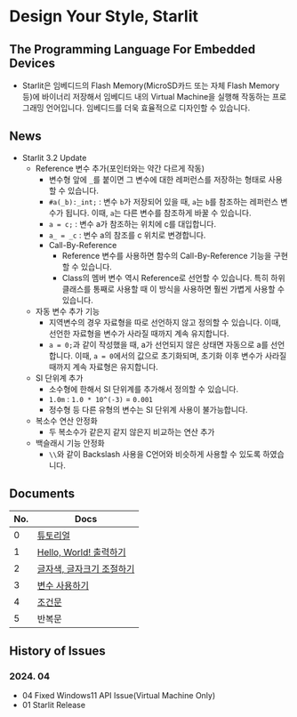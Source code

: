 # Design Your Style, Starlit

## The Programming Language For Embedded Devices
- Starlit은 임베디드의 Flash Memory(MicroSD카드 또는 자체 Flash Memory 등)에 바이너리 저장해서 임베디드 내의 Virtual Machine을 실행해 작동하는 프로그래밍 언어입니다. 임베디드를 더욱 효율적으로 디자인할 수 있습니다.

## News
- Starlit 3.2 Update
  - Reference 변수 추가(포인터와는 약간 다르게 작동)
    - 변수형 앞에 `_`를 붙이면 그 변수에 대한 레퍼런스를 저장하는 형태로 사용할 수 있습니다.
    - `#a(_b):_int;` : 변수 `b`가 저장되어 있을 때, `a`는 `b`를 참조하는 레퍼런스 변수가 됩니다. 이때, `a`는 다른 변수를 참조하게 바꿀 수 있습니다.
    - `a = c;` : 변수 a가 참조하는 위치에 c를 대입합니다.
    - `a_ = _c` : 변수 a의 참조를 c 위치로 변경합니다.
    - Call-By-Reference
      - Reference 변수를 사용하면 함수의 Call-By-Reference 기능을 구현할 수 있습니다.
      - Class의 멤버 변수 역시 Reference로 선언할 수 있습니다. 특히 하위 클래스를 통째로 사용할 때 이 방식을 사용하면 훨씬 가볍게 사용할 수 있습니다.
  - 자동 변수 추가 기능
    - 지역변수의 경우 자료형을 따로 선언하지 않고 정의할 수 있습니다. 이때, 선언한 자료형을 변수가 사라질 때까지 계속 유지합니다.
    - `a = 0;`과 같이 작성했을 때, a가 선언되지 않은 상태면 자동으로 a를 선언합니다. 이때, `a = 0`에서의 값으로 초기화되며, 초기화 이후 변수가 사라질 때까지 계속 자료형은 유지합니다.
  - SI 단위계 추가
    - 소수형에 한해서 SI 단위계를 추가해서 정의할 수 있습니다.
    - `1.0m` : `1.0 * 10^(-3)` = `0.001`
    - 정수형 등 다른 유형의 변수는 SI 단위계 사용이 불가능합니다.
  - 복소수 연산 안정화
    - 두 복소수가 같은지 같지 않은지 비교하는 연산 추가
  - 백슬래시 기능 안정화
    - `\\`와 같이 Backslash 사용을 C언어와 비슷하게 사용할 수 있도록 하였습니다.


## Documents

| No. | Docs |
|-----|------|
|0|[튜토리얼](https://github.com/PJungKim/Starlit3/blob/main/docs/000_Tutorial.md)|
|1|[Hello, World! 출력하기](https://github.com/PJungKim/Starlit3/blob/main/docs/001_Hello_World.md)|
|2|[글자색, 글자크기 조절하기](https://github.com/PJungKim/Starlit3/blob/main/docs%2F002_Color_Size.md)|
|3|[변수 사용하기](https://github.com/PJungKim/Starlit3/blob/main/docs/003_Button_Var.md)|
|4|[조건문](https://github.com/PJungKim/Starlit3/blob/main/docs%2F004_condition.md)|
|5|반복문|

## History of Issues

### 2024. 04

- 04 Fixed Windows11 API Issue(Virtual Machine Only)
- 01 Starlit Release
